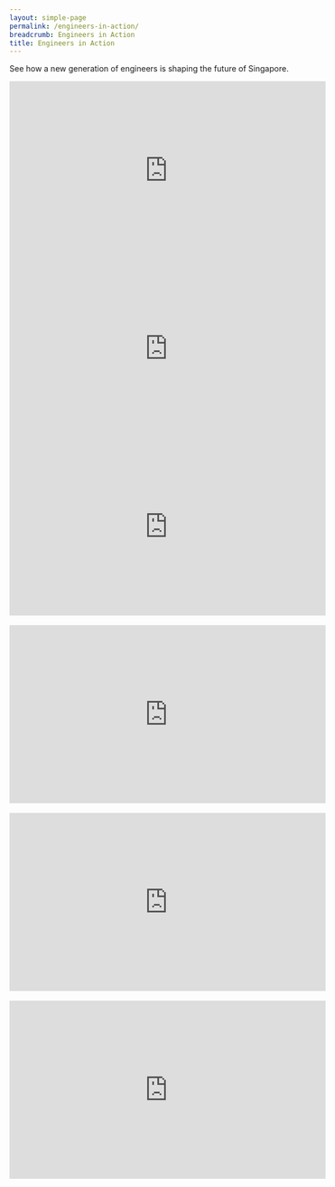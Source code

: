 ```yaml
---
layout: simple-page
permalink: /engineers-in-action/
breadcrumb: Engineers in Action
title: Engineers in Action
---
```


See how a new generation of engineers is shaping the future of Singapore.

<div class="bp-youtube">
<iframe width="560" height="315" src="https://www.youtube.com/embed/uniBF9yGmzw" frameborder="0" allow="accelerometer; autoplay; encrypted-media; gyroscope; picture-in-picture" allowfullscreen></iframe>
</div>

<div class="bp-youtube">
<iframe width="560" height="315" src="https://www.youtube.com/embed/wFK_ZCqiddc" frameborder="0" allow="accelerometer; autoplay; encrypted-media; gyroscope; picture-in-picture" allowfullscreen></iframe>
</div>

<div class="bp-youtube">
<iframe width="560" height="315" src="https://www.youtube.com/embed/ff5HMV0ZRLQ" frameborder="0" allow="accelerometer; autoplay; encrypted-media; gyroscope; picture-in-picture" allowfullscreen></iframe>
</div>
<br>
<div class="bp-youtube">
      <iframe width="560" height="315" src="https://www.youtube.com/embed/HsgPvuf9kog" frameborder="0" allow="accelerometer; autoplay; encrypted-media; gyroscope; picture-in-picture" allowfullscreen></iframe>
</div>
<br>
<div class="bp-youtube">
<iframe width="560" height="315" src="https://www.youtube.com/embed/bHMH4L8bGjw" frameborder="0" allow="accelerometer; autoplay; encrypted-media; gyroscope; picture-in-picture" allowfullscreen></iframe>
</div>
<br>
<div class="bp-youtube">
<iframe width="560" height="315" src="https://www.youtube.com/embed/cCaEjiJQeX8" frameborder="0" allow="accelerometer; autoplay; encrypted-media; gyroscope; picture-in-picture" allowfullscreen></iframe>
</div>
